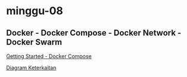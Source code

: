 # minggu-08
## Docker - Docker Compose - Docker Network - Docker Swarm

[Getting Started - Docker Compose](latihan.md)

[Diagram Keterkaitan](tugas.md)